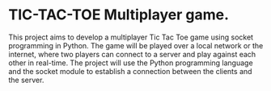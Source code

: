 # TIC-TAC-TOE Multiplayer game.

This project aims to develop a multiplayer Tic Tac Toe game using socket programming in Python. The game will be played over a local network or the internet, where two players can connect to a server and play against each other in real-time. The project will use the Python programming language and the socket module to establish a connection between the clients and the server.
